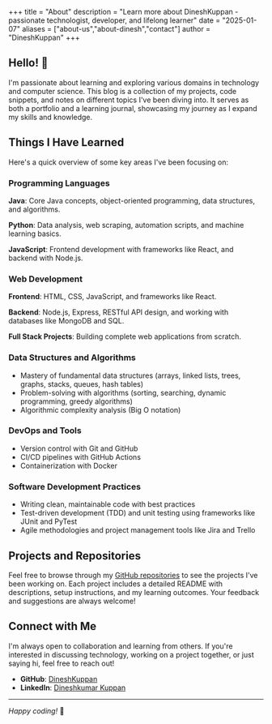 +++
title = "About"
description = "Learn more about DineshKuppan - passionate technologist, developer, and lifelong learner"
date = "2025-01-07"
aliases = ["about-us","about-dinesh","contact"]
author = "DineshKuppan"
+++

## Hello! 👋

I'm passionate about learning and exploring various domains in technology and computer science. This blog is a collection of my projects, code snippets, and notes on different topics I've been diving into. It serves as both a portfolio and a learning journal, showcasing my journey as I expand my skills and knowledge.

## Things I Have Learned

Here's a quick overview of some key areas I've been focusing on:

### Programming Languages

**Java**: Core Java concepts, object-oriented programming, data structures, and algorithms.

**Python**: Data analysis, web scraping, automation scripts, and machine learning basics.

**JavaScript**: Frontend development with frameworks like React, and backend with Node.js.

### Web Development

**Frontend**: HTML, CSS, JavaScript, and frameworks like React.

**Backend**: Node.js, Express, RESTful API design, and working with databases like MongoDB and SQL.

**Full Stack Projects**: Building complete web applications from scratch.

### Data Structures and Algorithms

- Mastery of fundamental data structures (arrays, linked lists, trees, graphs, stacks, queues, hash tables)
- Problem-solving with algorithms (sorting, searching, dynamic programming, greedy algorithms)
- Algorithmic complexity analysis (Big O notation)

### DevOps and Tools

- Version control with Git and GitHub
- CI/CD pipelines with GitHub Actions
- Containerization with Docker

### Software Development Practices

- Writing clean, maintainable code with best practices
- Test-driven development (TDD) and unit testing using frameworks like JUnit and PyTest
- Agile methodologies and project management tools like Jira and Trello

## Projects and Repositories

Feel free to browse through my [GitHub repositories](https://github.com/DineshKuppan) to see the projects I've been working on. Each project includes a detailed README with descriptions, setup instructions, and my learning outcomes. Your feedback and suggestions are always welcome!

## Connect with Me

I'm always open to collaboration and learning from others. If you're interested in discussing technology, working on a project together, or just saying hi, feel free to reach out!

- **GitHub**: [DineshKuppan](https://github.com/DineshKuppan)
- **LinkedIn**: [Dineshkumar Kuppan](https://www.linkedin.com/in/dineshkumar-kuppan)

---

*Happy coding!* 🚀